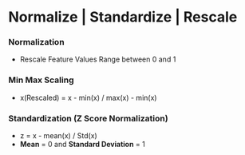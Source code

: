 # Normalize | Standardize | Rescale

### Normalization
- Rescale Feature Values Range between 0 and 1

### Min Max Scaling
- x(Rescaled) =  x - min(x) / max(x) - min(x)

### Standardization (Z Score Normalization)
- z = x - mean(x) / Std(x)
- **Mean** = 0 and **Standard Deviation** = 1
